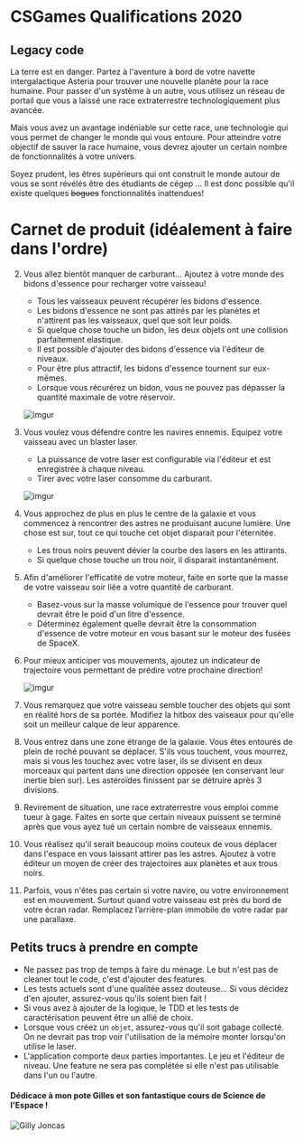 # CSGames Qualifications 2020

## Legacy code

La terre est en danger. Partez à l'aventure à bord de votre navette intergalactique Asteria pour trouver une nouvelle planète pour la race humaine. Pour passer d'un système à un autre, vous utilisez un réseau de portail que vous a laissé une race extraterrestre technologiquement plus avancée.

Mais vous avez un avantage indéniable sur cette race, une technologie qui vous permet de changer le monde qui vous entoure. Pour atteindre votre objectif de sauver la race humaine, vous devrez ajouter un certain nombre de fonctionnalités à votre univers.

Soyez prudent, les êtres supérieurs qui ont construit le monde autour de vous se sont révélés être des étudiants de cégep ... Il est donc possible qu'il existe quelques ~~bogues~~ fonctionnalités inattendues!

# Carnet de produit (idéalement à faire dans l'ordre)
2. Vous allez bientôt manquer de carburant... Ajoutez à votre monde des bidons d'essence pour recharger votre vaisseau!
    - Tous les vaisseaux peuvent récupérer les bidons d'essence.
    - Les bidons d'essence ne sont pas attirés par les planètes et n'attirent pas les vaisseaux, quel que soit leur poids.
    - Si quelque chose touche un bidon, les deux objets ont une collision parfaitement elastique.
    - Il est possible d'ajouter des bidons d'essence via l'éditeur de niveaux.
    - Pour être plus attractif, les bidons d'essence tournent sur eux-mêmes.
    - Lorsque vous récurérez un bidon, vous ne pouvez pas dépasser la quantité maximale de votre réservoir.
    
    ![imgur](https://i.imgur.com/SCs9Oaj.png)

4. Vous voulez vous défendre contre les navires ennemis. Equipez votre vaisseau avec un blaster laser.
    - La puissance de votre laser est configurable via l'éditeur et est enregistrée à chaque niveau.
    - Tirer avec votre laser consomme du carburant.

    ![imgur](https://i.imgur.com/B1IjGJF.png)
    
5. Vous approchez de plus en plus le centre de la galaxie et vous commencez à rencontrer des astres ne produisant aucune lumière. Une chose est sur, tout ce qui touche cet objet disparait pour l'éternitée.
    - Les trous noirs peuvent dévier la courbe des lasers en les attirants.
    - Si quelque chose touche un trou noir, il disparait instantanément.

6. Afin d'améliorer l'efficatité de votre moteur, faite en sorte que la masse de votre vaisseau soir liée a votre quantité de carburant.
    - Basez-vous sur la masse volumique de l'essence pour trouver quel devrait être le poid d'un litre d'essence.
    - Déterminez également quelle devrait être la consommation d'essence de votre moteur en vous basant sur le moteur des fusées de SpaceX.

3. Pour mieux anticiper vos mouvements, ajoutez un indicateur de trajectoire vous permettant de prédire votre prochaine direction!    

    ![imgur](https://i.imgur.com/EaWz5LG.png)

6. Vous remarquez que votre vaisseau semble toucher des objets qui sont en réalité hors de sa portée. Modifiez la hitbox des vaiseaux pour qu'elle soit un meilleur calque de leur apparence.

8. Vous entrez dans une zone étrange de la galaxie. Vous êtes entourés de plein de roché pouvant se déplacer. S'ils vous touchent, vous mourrez, mais si vous les touchez avec votre laser, ils se divisent en deux morceaux qui partent dans une direction opposée (en conservant leur inertie bien sur). Les astéroïdes finissent par se détruire après 3 divisions. 

8. Revirement de situation, une race extraterrestre vous emploi comme tueur à gage. Faites en sorte que certain niveaux puissent se terminé après que vous ayez tué un certain nombre de vaisseaux ennemis.

7. Vous réalisez qu'il serait beaucoup moins couteux de vous déplacer dans l'espace en vous laissant attirer pas les astres. Ajoutez à votre éditeur un moyen de créer des trajectoires aux planètes et aux trous noirs.

5. Parfois, vous n'êtes pas certain si votre navire, ou votre environnement est en mouvement. Surtout quand votre vaisseau est près du bord de votre écran radar. Remplacez l’arrière-plan immobile de votre radar par une parallaxe.


## Petits trucs à prendre en compte
- Ne passez pas trop de temps à faire du ménage. Le but n'est pas de cleaner tout le code, c'est d'ajouter des features.
- Les tests actuels sont d'une qualitée assez douteuse... Si vous décidez d'en ajouter, assurez-vous qu'ils soient bien fait !
- Si vous avez à ajouter de la logique, le TDD et les tests de caractérisation peuvent être un allié de choix.
- Lorsque vous créez un `objet`, assurez-vous qu'il soit gabage collecté. On ne devrait pas trop voir l'utilisation de la mémoire monter lorsqu'on utilise le laser.
- L'application comporte deux parties importantes. Le jeu et l'éditeur de niveau. Une feature ne sera pas complétée si elle n'est pas utilisable dans l'un ou l'autre.

#### Dédicace à mon pote Gilles et son fantastique cours de Science de l'Espace !

![Gilly Joncas](https://i.imgur.com/wu5UjFC.png)